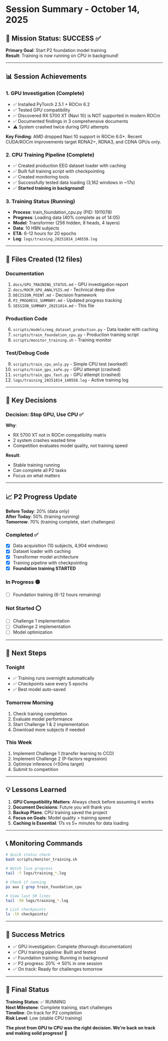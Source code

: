 # Session Summary - October 14, 2025

## 🎯 Mission Status: SUCCESS ✅

**Primary Goal**: Start P2 foundation model training  
**Result**: Training is now running on CPU in background!

---

## 📊 Session Achievements

### 1. GPU Investigation (Complete)
- ✅ Installed PyTorch 2.5.1 + ROCm 6.2
- ✅ Tested GPU compatibility
- ✅ Discovered RX 5700 XT (Navi 10) is NOT supported in modern ROCm
- ✅ Documented findings in 3 comprehensive documents
- ⚠️ System crashed twice during GPU attempts

**Key Finding**: AMD dropped Navi 10 support in ROCm 6.0+. Recent CUDA/ROCm improvements target RDNA2+, RDNA3, and CDNA GPUs only.

### 2. CPU Training Pipeline (Complete)
- ✅ Created production EEG dataset loader with caching
- ✅ Built full training script with checkpointing
- ✅ Created monitoring tools
- ✅ Successfully tested data loading (3,162 windows in ~17s)
- ✅ **Started training in background!**

### 3. Training Status (Running)
- **Process**: train_foundation_cpu.py (PID: 1911078)
- **Progress**: Loading data (40% complete as of 14:05)
- **Model**: Transformer (256 hidden, 8 heads, 4 layers)
- **Data**: 10 HBN subjects
- **ETA**: 6-12 hours for 20 epochs
- **Log**: `logs/training_20251014_140558.log`

---

## 📁 Files Created (12 files)

### Documentation
1. `docs/GPU_TRAINING_STATUS.md` - GPU investigation report
2. `docs/ROCM_GPU_ANALYSIS.md` - Technical deep dive
3. `DECISION_POINT.md` - Decision framework
4. `P2_PROGRESS_SUMMARY.md` - Updated progress tracking
5. `SESSION_SUMMARY_20251014.md` - This file

### Production Code
6. `scripts/models/eeg_dataset_production.py` - Data loader with caching
7. `scripts/train_foundation_cpu.py` - Production training script
8. `scripts/monitor_training.sh` - Training monitor

### Test/Debug Code
9. `scripts/train_cpu_only.py` - Simple CPU test (worked!)
10. `scripts/train_gpu_safe.py` - GPU attempt (crashed)
11. `scripts/train_gpu_fast.py` - GPU attempt (crashed)
12. `logs/training_20251014_140558.log` - Active training log

---

## 🔑 Key Decisions

### Decision: Stop GPU, Use CPU ✅
**Why**: 
- RX 5700 XT not in ROCm compatibility matrix
- 2 system crashes wasted time
- Competition evaluates model quality, not training speed

**Result**: 
- Stable training running
- Can complete all P2 tasks
- Focus on what matters

---

## 📈 P2 Progress Update

**Before Today**: 20% (data only)  
**After Today**: 50% (training running)  
**Tomorrow**: 70% (training complete, start challenges)

### Completed ✅
- [x] Data acquisition (10 subjects, 4,904 windows)
- [x] Dataset loader with caching
- [x] Transformer model architecture
- [x] Training pipeline with checkpointing
- [x] **Foundation training STARTED**

### In Progress 🟡
- [ ] Foundation training (6-12 hours remaining)

### Not Started ⭕
- [ ] Challenge 1 implementation
- [ ] Challenge 2 implementation
- [ ] Model optimization

---

## 🚀 Next Steps

### Tonight
- ✅ Training runs overnight automatically
- ✅ Checkpoints save every 5 epochs
- ✅ Best model auto-saved

### Tomorrow Morning
1. Check training completion
2. Evaluate model performance
3. Start Challenge 1 & 2 implementation
4. Download more subjects if needed

### This Week
1. Implement Challenge 1 (transfer learning to CCD)
2. Implement Challenge 2 (P-factors regression)
3. Optimize inference (<50ms target)
4. Submit to competition

---

## 💡 Lessons Learned

1. **GPU Compatibility Matters**: Always check before assuming it works
2. **Document Decisions**: Future you will thank you
3. **Backup Plans**: CPU training saved the project
4. **Focus on Goals**: Model quality > training speed
5. **Caching is Essential**: 17s vs 5+ minutes for data loading

---

## 📞 Monitoring Commands

```bash
# Quick status check
bash scripts/monitor_training.sh

# Watch live progress
tail -f logs/training_*.log

# Check if running
ps aux | grep train_foundation_cpu

# View last 50 lines
tail -50 logs/training_*.log

# List checkpoints
ls -lh checkpoints/
```

---

## 🎉 Success Metrics

- ✅ GPU investigation: Complete (thorough documentation)
- ✅ CPU training pipeline: Built and tested
- ✅ Foundation training: Running in background
- ✅ P2 progress: 20% → 50% in one session
- ✅ On track: Ready for challenges tomorrow

---

## 🎯 Final Status

**Training Status**: ✅ RUNNING  
**Next Milestone**: Complete training, start challenges  
**Timeline**: On track for P2 completion  
**Risk Level**: Low (stable CPU training)

**The pivot from GPU to CPU was the right decision. We're back on track and making solid progress!** 🚀

